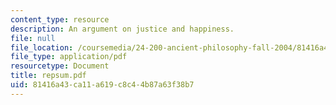 ```yaml
---
content_type: resource
description: An argument on justice and happiness.
file: null
file_location: /coursemedia/24-200-ancient-philosophy-fall-2004/81416a43ca11a619c8c44b87a63f38b7_repsum.pdf
file_type: application/pdf
resourcetype: Document
title: repsum.pdf
uid: 81416a43-ca11-a619-c8c4-4b87a63f38b7
---
```

